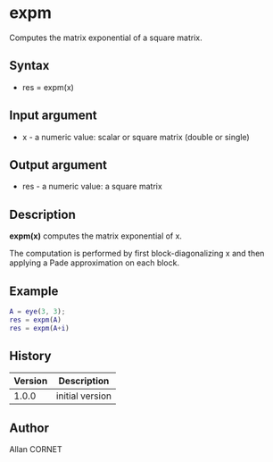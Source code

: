 

# expm

Computes the matrix exponential of a square matrix.

## Syntax

- res = expm(x)

## Input argument

 - x - a numeric value: scalar or square matrix (double or single)

## Output argument

 - res - a numeric value: a square matrix

## Description


  <p><b>expm(x)</b> computes the matrix exponential of x.</p>
  <p>The computation is performed by first block-diagonalizing x and then applying a Pade approximation on each block.</p>


## Example

```matlab
A = eye(3, 3);
res = expm(A)
res = expm(A+i)
```

## History

|Version|Description|
|------|------|
|1.0.0|initial version|


## Author

Allan CORNET



